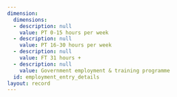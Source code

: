 ```yaml
---
dimension:
  dimensions:
  - description: null
    value: PT 0-15 hours per week
  - description: null
    value: PT 16-30 hours per week
  - description: null
    value: FT 31 hours +
  - description: null
    value: Government employment & training programme
  id: employment_entry_details
layout: record
---
```

